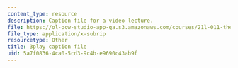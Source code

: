```yaml
---
content_type: resource
description: Caption file for a video lecture.
file: https://ol-ocw-studio-app-qa.s3.amazonaws.com/courses/21l-011-the-film-experience-fall-2013/5a7f08364ca05cd39c4be9690c43ab9f_BWLwSqLZd2o.vtt
file_type: application/x-subrip
resourcetype: Other
title: 3play caption file
uid: 5a7f0836-4ca0-5cd3-9c4b-e9690c43ab9f
---
```

